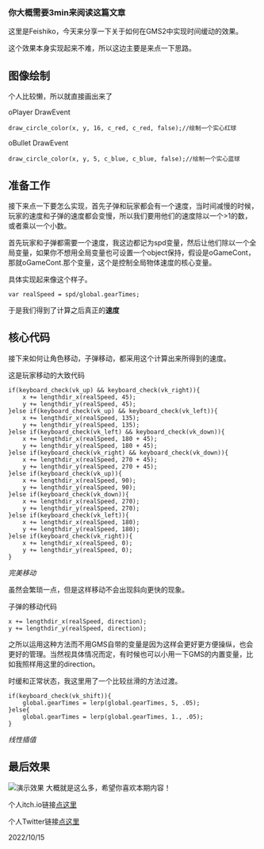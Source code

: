 ### 你大概需要3min来阅读这篇文章

这里是Feishiko，今天来分享一下关于如何在GMS2中实现时间缓动的效果。

这个效果本身实现起来不难，所以这边主要是来点一下思路。

## 图像绘制

个人比较懒，所以就直接画出来了

oPlayer DrawEvent

```
draw_circle_color(x, y, 16, c_red, c_red, false);//绘制一个实心红球
```

oBullet DrawEvent

```
draw_circle_color(x, y, 5, c_blue, c_blue, false);//绘制一个实心蓝球
```

## 准备工作

接下来点一下要怎么实现，首先子弹和玩家都会有一个速度，当时间减慢的时候，玩家的速度和子弹的速度都会变慢，所以我们要用他们的速度除以一个>1的数，或者乘以一个小数。

首先玩家和子弹都需要一个速度，我这边都记为spd变量，然后让他们除以一个全局变量，如果你不想用全局变量也可设置一个object保持，假设是oGameCont，那就oGameCont.那个变量，这个是控制全局物体速度的核心变量。

具体实现起来像这个样子。

```
var realSpeed = spd/global.gearTimes;
```

于是我们得到了计算之后真正的**速度**

## 核心代码

接下来如何让角色移动，子弹移动，都采用这个计算出来所得到的速度。

这是玩家移动的大致代码

```
if(keyboard_check(vk_up) && keyboard_check(vk_right)){
	x += lengthdir_x(realSpeed, 45);
	y += lengthdir_y(realSpeed, 45);	
}else if(keyboard_check(vk_up) && keyboard_check(vk_left)){
	x += lengthdir_x(realSpeed, 135);
	y += lengthdir_y(realSpeed, 135);	
}else if(keyboard_check(vk_left) && keyboard_check(vk_down)){
	x += lengthdir_x(realSpeed, 180 + 45);
	y += lengthdir_y(realSpeed, 180 + 45);	
}else if(keyboard_check(vk_right) && keyboard_check(vk_down)){
	x += lengthdir_x(realSpeed, 270 + 45);
	y += lengthdir_y(realSpeed, 270 + 45);	
}else if(keyboard_check(vk_up)){
	x += lengthdir_x(realSpeed, 90);
	y += lengthdir_y(realSpeed, 90);	
}else if(keyboard_check(vk_down)){
	x += lengthdir_x(realSpeed, 270);
	y += lengthdir_y(realSpeed, 270);	
}else if(keyboard_check(vk_left)){
	x += lengthdir_x(realSpeed, 180);
	y += lengthdir_y(realSpeed, 180);	
}else if(keyboard_check(vk_right)){
	x += lengthdir_x(realSpeed, 0);
	y += lengthdir_y(realSpeed, 0);	
}
```

*完美移动*

虽然会繁琐一点，但是这样移动不会出现斜向更快的现象。

子弹的移动代码

```
x += lengthdir_x(realSpeed, direction);
y += lengthdir_y(realSpeed, direction);
```

之所以运用这种方法而不用GMS自带的变量是因为这样会更好更方便操纵，也会更好的管理。当然视具体情况而定，有时候也可以小用一下GMS的内置变量，比如我照样用这里的direction。

时缓和正常状态，我这里用了一个比较丝滑的方法过渡。

```
if(keyboard_check(vk_shift)){
	global.gearTimes = lerp(global.gearTimes, 5, .05);	
}else{
	global.gearTimes = lerp(global.gearTimes, 1., .05);	
}
```

*线性插值*

## 最后效果
![演示效果](https://img-blog.csdnimg.cn/96453f8ec12349acaed8f1958a5cf0e2.gif#pic_center)
大概就是这么多，希望你喜欢本期内容！

个人itch.io链接[点这里](https://feishiko.itch.io/)

个人Twitter链接[点这里](https://twitter.com/FeishikoMonster)

2022/10/15